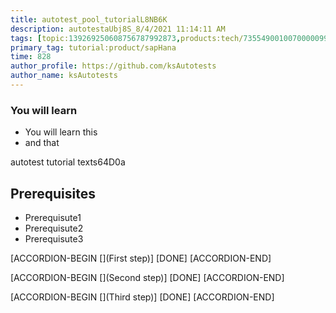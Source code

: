 ```yaml
---
title: autotest_pool_tutorialL8NB6K
description: autotestaUbj8S_8/4/2021 11:14:11 AM
tags: [topic:139269250608756787992873,products:tech/73554900100700000996,tutorial:experience/advanced]
primary_tag: tutorial:product/sapHana
time: 828
author_profile: https://github.com/ksAutotests
author_name: ksAutotests
---
```

### You will learn
- You will learn this
- and that

autotest tutorial texts64D0a

## Prerequisites
- Prerequisute1
- Prerequisute2
- Prerequisute3

[ACCORDION-BEGIN [](First step)]
[DONE]
[ACCORDION-END]

[ACCORDION-BEGIN [](Second step)]
[DONE]
[ACCORDION-END]

[ACCORDION-BEGIN [](Third step)]
[DONE]
[ACCORDION-END]

